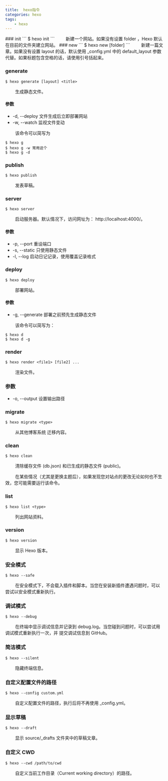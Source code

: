 ```yaml
---
title:  hexo指令
categories: hexo
tags: 
	- hexo
---
```

 <meta name="referrer" content="no-referrer" />
### init
```
$ hexo init
```
&nbsp;&nbsp;&nbsp;&nbsp;&nbsp;&nbsp;&nbsp;&nbsp;新建一个网站。如果没有设置 folder ，Hexo 默认在目前的文件夹建立网站。
<!-- more -->
### new
```
$ hexo new [folder]
```
&nbsp;&nbsp;&nbsp;&nbsp;&nbsp;&nbsp;&nbsp;&nbsp;新建一篇文章。如果没有设置 layout 的话，默认使用 _config.yml 中的 default_layout 参数代替。如果标题包含空格的话，请使用引号括起来。

### generate
```
$ hexo generate [layout] <title>
```
&nbsp;&nbsp;&nbsp;&nbsp;&nbsp;&nbsp;&nbsp;&nbsp;生成静态文件。
#### 参数
* -d, --deploy	文件生成后立即部署网站
* -w, --watch	监视文件变动

&nbsp;&nbsp;&nbsp;&nbsp;&nbsp;&nbsp;&nbsp;&nbsp;该命令可以简写为
```
$ hexo g
$ hexo g -w 常用这个
$ hexo g -d
```
### publish
```
$ hexo publish
```
&nbsp;&nbsp;&nbsp;&nbsp;&nbsp;&nbsp;&nbsp;&nbsp;发表草稿。

### server
```
$ hexo server
```
&nbsp;&nbsp;&nbsp;&nbsp;&nbsp;&nbsp;&nbsp;&nbsp;启动服务器。默认情况下，访问网址为： http://localhost:4000/。

#### 参数
* -p, --port	重设端口
* -s, --static	只使用静态文件
* -l, --log	启动日记记录，使用覆盖记录格式

### deploy
```
$ hexo deploy
```
&nbsp;&nbsp;&nbsp;&nbsp;&nbsp;&nbsp;&nbsp;&nbsp;部署网站。

#### 参数
* -g, --generate	部署之前预先生成静态文件

&nbsp;&nbsp;&nbsp;&nbsp;&nbsp;&nbsp;&nbsp;&nbsp;该命令可以简写为：
```
$ hexo d
$ hexo d -g
```

### render
```
$ hexo render <file1> [file2] ...
```
&nbsp;&nbsp;&nbsp;&nbsp;&nbsp;&nbsp;&nbsp;&nbsp;渲染文件。

### 参数
* -o, --output	设置输出路径

### migrate
```
$ hexo migrate <type>
```
&nbsp;&nbsp;&nbsp;&nbsp;&nbsp;&nbsp;&nbsp;&nbsp;从其他博客系统 迁移内容。

### clean
```
$ hexo clean
```
&nbsp;&nbsp;&nbsp;&nbsp;&nbsp;&nbsp;&nbsp;&nbsp;清除缓存文件 (db.json) 和已生成的静态文件 (public)。

&nbsp;&nbsp;&nbsp;&nbsp;&nbsp;&nbsp;&nbsp;&nbsp;在某些情况（尤其是更换主题后），如果发现您对站点的更改无论如何也不生效，您可能需要运行该命令。

### list
```
$ hexo list <type>
```
&nbsp;&nbsp;&nbsp;&nbsp;&nbsp;&nbsp;&nbsp;&nbsp;列出网站资料。

### version
```
$ hexo version
```
&nbsp;&nbsp;&nbsp;&nbsp;&nbsp;&nbsp;&nbsp;&nbsp;显示 Hexo 版本。


### 安全模式
```
$ hexo --safe
```
&nbsp;&nbsp;&nbsp;&nbsp;&nbsp;&nbsp;&nbsp;&nbsp;在安全模式下，不会载入插件和脚本。当您在安装新插件遭遇问题时，可以尝试以安全模式重新执行。

### 调试模式
```
$ hexo --debug
```
&nbsp;&nbsp;&nbsp;&nbsp;&nbsp;&nbsp;&nbsp;&nbsp;在终端中显示调试信息并记录到 debug.log。当您碰到问题时，可以尝试用调试模式重新执行一次，并 提交调试信息到 GitHub。

### 简洁模式
```
$ hexo --silent
```
&nbsp;&nbsp;&nbsp;&nbsp;&nbsp;&nbsp;&nbsp;&nbsp;隐藏终端信息。

### 自定义配置文件的路径
```
$ hexo --config custom.yml
```
&nbsp;&nbsp;&nbsp;&nbsp;&nbsp;&nbsp;&nbsp;&nbsp;自定义配置文件的路径，执行后将不再使用 _config.yml。

### 显示草稿
```
$ hexo --draft
```
&nbsp;&nbsp;&nbsp;&nbsp;&nbsp;&nbsp;&nbsp;&nbsp;显示 source/_drafts 文件夹中的草稿文章。

### 自定义 CWD
```
$ hexo --cwd /path/to/cwd
```
&nbsp;&nbsp;&nbsp;&nbsp;&nbsp;&nbsp;&nbsp;&nbsp;自定义当前工作目录（Current working directory）的路径。

